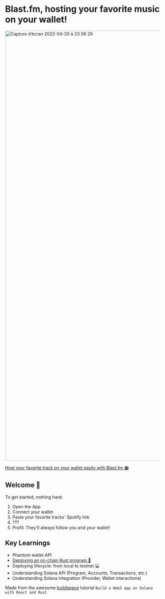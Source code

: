 # Blast.fm, hosting your favorite music on your wallet!

<img width="1394" alt="Capture d’écran 2022-04-20 à 23 08 29" src="https://user-images.githubusercontent.com/23119955/164323391-f7b42246-d3f2-4191-921e-bc4b75efef7f.png">

[Host your favorite track on your wallet easily with Blast.fm 📻](https://solana-blastfm-front.vercel.app/)

## **Welcome 👋**
To get started, nothing hard:

1. Open the App
2. Connect your wallet
3. Paste your favorite tracks' Spotify link
4. ???
5. Profit: They'll always follow you and your wallet!


## Key Learnings
- Phantom wallet API
- [Deploying an on-chain Rust program 🎉](https://github.com/Mueslint/solana-blastfm-onchain)
- Deploying lifecycle: from local to testnet 💻
- Understanding Solana API (Program, Accounts, Transactions, etc.)
- Understanding Solana integration (Provider, Wallet interactions)

Made from the awesome [buildspace](https://app.buildspace.so) tutorial `Build a Web3 app on Solana with React and Rust`

